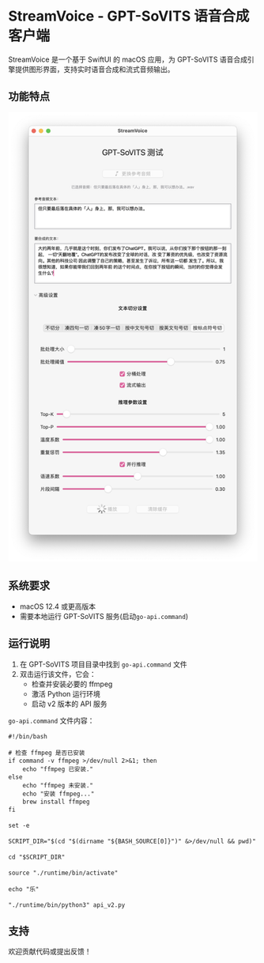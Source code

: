 # StreamVoice - GPT-SoVITS 语音合成客户端

StreamVoice 是一个基于 SwiftUI 的 macOS 应用，为 GPT-SoVITS 语音合成引擎提供图形界面，支持实时语音合成和流式音频输出。


## 功能特点
![demo](Resource/demo.png)

## 系统要求
- macOS 12.4 或更高版本
- 需要本地运行 GPT-SoVITS 服务(启动`go-api.command`)

## 运行说明
1. 在 GPT-SoVITS 项目目录中找到 `go-api.command` 文件
2. 双击运行该文件，它会：
   - 检查并安装必要的 ffmpeg
   - 激活 Python 运行环境
   - 启动 v2 版本的 API 服务

`go-api.command` 文件内容：
```
#!/bin/bash

# 检查 ffmpeg 是否已安装
if command -v ffmpeg >/dev/null 2>&1; then
    echo "ffmpeg 已安装."
else
    echo "ffmpeg 未安装."
    echo "安装 ffmpeg..."
    brew install ffmpeg  
fi

set -e

SCRIPT_DIR="$(cd "$(dirname "${BASH_SOURCE[0]}")" &>/dev/null && pwd)"

cd "$SCRIPT_DIR"

source "./runtime/bin/activate"

echo "乐"

"./runtime/bin/python3" api_v2.py
```
## 支持
欢迎贡献代码或提出反馈！
